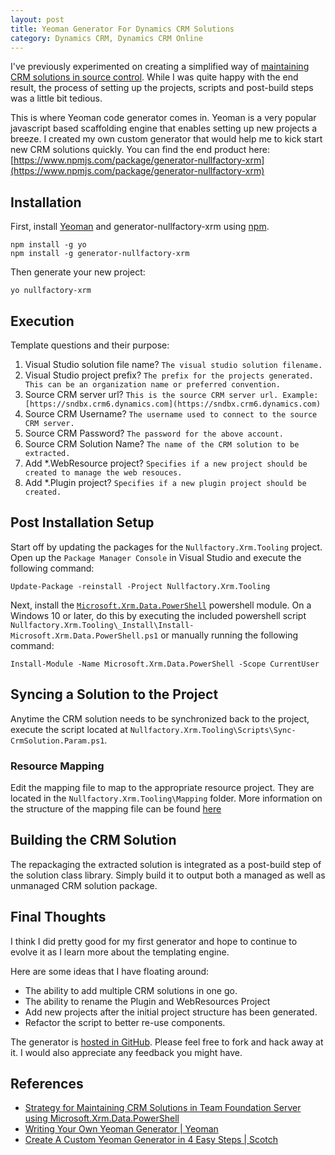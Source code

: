 ```yaml
---
layout: post
title: Yeoman Generator For Dynamics CRM Solutions
category: Dynamics CRM, Dynamics CRM Online
---
```


I've previously experimented on creating a simplified way of [maintaining CRM solutions in source control](/2016/01/crm-solution-tfs-microsoft-xrm-data-powershell/). While I was quite happy with the end result, the process of setting up the projects, scripts and post-build steps was a little bit tedious. 

This is where Yeoman code generator comes in. Yeoman is a very popular javascript based scaffolding engine that enables setting up new projects a breeze. I created my own custom generator that would help me to kick start new CRM solutions quickly. You can find the end product here: [https://www.npmjs.com/package/generator-nullfactory-xrm](https://www.npmjs.com/package/generator-nullfactory-xrm)

## Installation

First, install [Yeoman](http://yeoman.io) and generator-nullfactory-xrm using [npm](https://www.npmjs.com/).

    npm install -g yo
    npm install -g generator-nullfactory-xrm

Then generate your new project:

	yo nullfactory-xrm

## Execution

Template questions and their purpose:

1. Visual Studio solution file name?  `The visual studio solution filename.`
2. Visual Studio project prefix?  `The prefix for the projects generated. This can be an organization name or preferred convention.`
3. Source CRM server url? `This is the source CRM server url. Example:[https://sndbx.crm6.dynamics.com](https://sndbx.crm6.dynamics.com)`
4. Source CRM Username? `The username used to connect to the source CRM server.`
5. Source CRM Password? `The password for the above account.`
6. Source CRM Solution Name? `The name of the CRM solution to be extracted.`
7. Add *.WebResource project? `Specifies if a new project should be created to manage the web resouces.`
8. Add *.Plugin project? `Specifies if a new plugin project should be created.`

<!--excerpt-->

## Post Installation Setup

Start off by updating the packages for the `Nullfactory.Xrm.Tooling` project. Open up the `Package Manager Console` in Visual Studio and execute the following command:

```
Update-Package -reinstall -Project Nullfactory.Xrm.Tooling
```

Next, install the [`Microsoft.Xrm.Data.PowerShell`](https://github.com/seanmcne/Microsoft.Xrm.Data.PowerShell) powershell module. On a Windows 10 or later, do this by executing the included powershell script `Nullfactory.Xrm.Tooling\_Install\Install-Microsoft.Xrm.Data.PowerShell.ps1` or manually running the following command:

```
Install-Module -Name Microsoft.Xrm.Data.PowerShell -Scope CurrentUser
```

## Syncing a Solution to the Project

Anytime the CRM solution needs to be synchronized back to the project, execute the script located at `Nullfactory.Xrm.Tooling\Scripts\Sync-CrmSolution.Param.ps1`.

### Resource Mapping

Edit the mapping file to map to the appropriate resource project. They are located in the `Nullfactory.Xrm.Tooling\Mapping` folder. 
More information on the structure of the mapping file can be found [here](https://msdn.microsoft.com/en-us/library/jj602987.aspx#use_command)

## Building the CRM Solution

The repackaging the extracted solution is integrated as a post-build step of the solution class library. Simply build it to output both a managed as well as unmanaged  CRM solution package. 

## Final Thoughts 

I think I did pretty good for my first generator and hope to continue to evolve it as I learn more about the templating engine.

Here are some ideas that I have floating around:
* The ability to add multiple CRM solutions in one go.
* The ability to rename the Plugin and WebResources Project
* Add new projects after the initial project structure has been generated.
* Refactor the script to better re-use components.

The generator is [hosted in GitHub](https://github.com/shanec-/generator-nullfactory-xrm). Please feel free to fork and hack away at it. I would also appreciate any feedback you might have. 

## References

- [Strategy for Maintaining CRM Solutions in Team Foundation Server using Microsoft.Xrm.Data.PowerShell](http://www.nullfactory.net/2016/01/crm-solution-tfs-microsoft-xrm-data-powershell/)
- [Writing Your Own Yeoman Generator | Yeoman](http://yeoman.io/authoring/)
- [Create A Custom Yeoman Generator in 4 Easy Steps | Scotch](https://scotch.io/tutorials/create-a-custom-yeoman-generator-in-4-easy-steps)